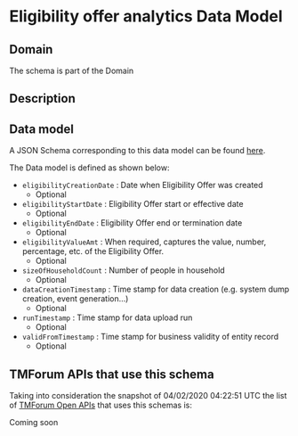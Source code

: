 # Eligibility offer analytics Data Model

## Domain

The  schema is part of the  Domain

## Description



## Data model

A JSON Schema corresponding to this data model can be found
[here](https://github.com/tmforum-rand/schemas/blob/candidates/Analytics/EligibilityOfferAnalytics.schema.json).

The Data model is defined as shown below:
- `eligibilityCreationDate` : Date when Eligibility Offer was created
  - Optional
- `eligibilityStartDate` : Eligibility Offer start or effective date
  - Optional
- `eligibilityEndDate` : Eligibility Offer end or termination date
  - Optional
- `eligibilityValueAmt` : When required, captures the value, number, percentage, etc. of the Eligibility Offer.
  - Optional
- `sizeOfHouseholdCount` : Number of people in household
  - Optional
- `dataCreationTimestamp` : Time stamp for data creation (e.g. system dump creation, event generation…)
  - Optional
- `runTimestamp` : Time stamp for data upload run
  - Optional
- `validFromTimestamp` : Time stamp for business validity of entity record
  - Optional




## TMForum APIs that use this schema

Taking into consideration the snapshot of 04/02/2020 04:22:51 UTC the list of [TMForum Open APIs](https://www.tmforum.org/open-apis/) that uses this schemas is:

Coming soon